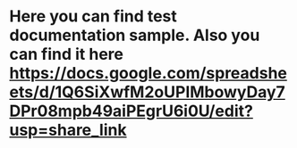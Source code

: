 # Here you can find test documentation sample. Also you can find it here https://docs.google.com/spreadsheets/d/1Q6SiXwfM2oUPIMbowyDay7DPr08mpb49aiPEgrU6i0U/edit?usp=share_link
